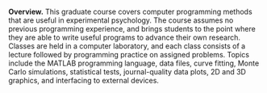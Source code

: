 
**Overview.**  This graduate course covers computer programming methods that are useful in experimental psychology.  The course assumes no previous programming experience, and brings students to the point where they are able to write useful programs to advance their own research.  Classes are held in a computer laboratory, and each class consists of a lecture followed by programming practice on assigned problems.  Topics include the MATLAB programming language, data files, curve fitting, Monte Carlo simulations, statistical tests, journal-quality data plots, 2D and 3D graphics, and interfacing to external devices.

